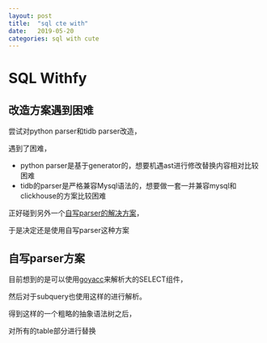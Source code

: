 ```yaml
---
layout: post
title:  "sql cte with"
date:   2019-05-20
categories: sql with cute
---
```


# SQL Withfy

## 改造方案遇到困难

尝试对python parser和tidb parser改造，

遇到了困难，

- python parser是基于generator的，想要机遇ast进行修改替换内容相对比较困难
- tidb的parser是严格兼容Mysql语法的，想要做一套一并兼容mysql和clickhouse的方案比较困难

正好碰到另外一个[自写parser的解决方案](https://github.com/sql-machine-learning/sqlflow/blob/develop/doc/sql_parser.md)，

于是决定还是使用自写parser这种方案



## 自写parser方案

目前想到的是可以使用[goyacc](https://www.epaperpress.com/lexandyacc/download/yacc.pdf)来解析大的SELECT组件，

然后对于subquery也使用这样的进行解析。

得到这样的一个粗略的抽象语法树之后，

对所有的table部分进行替换